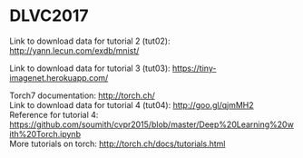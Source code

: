 # DLVC2017

Link to download data for tutorial 2 (tut02): http://yann.lecun.com/exdb/mnist/

Link to download data for tutorial 3 (tut03): https://tiny-imagenet.herokuapp.com/

Torch7 documentation: http://torch.ch/  <br />
Link to download data for tutorial 4 (tut04): http://goo.gl/qjmMH2  <br />
Reference for tutorial 4: https://github.com/soumith/cvpr2015/blob/master/Deep%20Learning%20with%20Torch.ipynb <br />
More tutorials on torch: http://torch.ch/docs/tutorials.html
